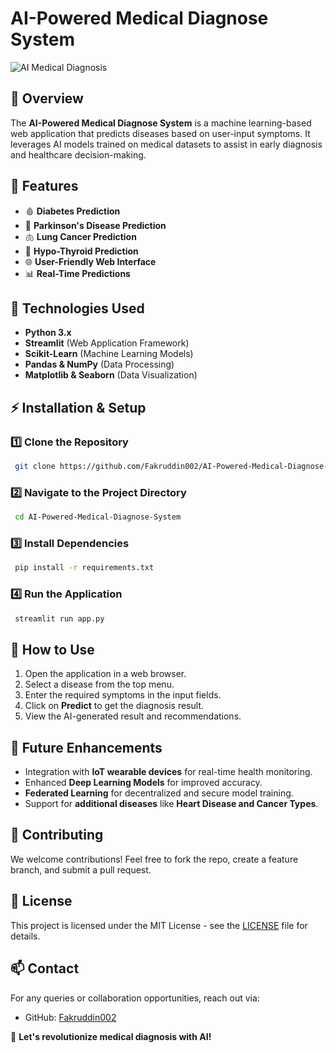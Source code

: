 # AI-Powered Medical Diagnose System

![AI Medical Diagnosis](https://source.unsplash.com/1600x900/?healthcare,technology)

## 🚀 Overview
The **AI-Powered Medical Diagnose System** is a machine learning-based web application that predicts diseases based on user-input symptoms. It leverages AI models trained on medical datasets to assist in early diagnosis and healthcare decision-making.

## 🔧 Features
- 🩸 **Diabetes Prediction**
- 🧠 **Parkinson's Disease Prediction**
- 🫁 **Lung Cancer Prediction**
- 🔬 **Hypo-Thyroid Prediction**
- 🌐 **User-Friendly Web Interface**
- 📊 **Real-Time Predictions**

## 📌 Technologies Used
- **Python 3.x**
- **Streamlit** (Web Application Framework)
- **Scikit-Learn** (Machine Learning Models)
- **Pandas & NumPy** (Data Processing)
- **Matplotlib & Seaborn** (Data Visualization)

## ⚡ Installation & Setup
### 1️⃣ Clone the Repository
```sh
 git clone https://github.com/Fakruddin002/AI-Powered-Medical-Diagnose-System.git
```

### 2️⃣ Navigate to the Project Directory
```sh
 cd AI-Powered-Medical-Diagnose-System
```

### 3️⃣ Install Dependencies
```sh
 pip install -r requirements.txt
```

### 4️⃣ Run the Application
```sh
 streamlit run app.py
```

## 🏥 How to Use
1. Open the application in a web browser.
2. Select a disease from the top menu.
3. Enter the required symptoms in the input fields.
4. Click on **Predict** to get the diagnosis result.
5. View the AI-generated result and recommendations.

## 🌱 Future Enhancements
- Integration with **IoT wearable devices** for real-time health monitoring.
- Enhanced **Deep Learning Models** for improved accuracy.
- **Federated Learning** for decentralized and secure model training.
- Support for **additional diseases** like **Heart Disease and Cancer Types**.

## 🤝 Contributing
We welcome contributions! Feel free to fork the repo, create a feature branch, and submit a pull request.

## 📜 License
This project is licensed under the MIT License - see the [LICENSE](LICENSE) file for details.

## 📫 Contact
For any queries or collaboration opportunities, reach out via:
- GitHub: [Fakruddin002](https://github.com/Fakruddin002)

🚀 **Let's revolutionize medical diagnosis with AI!**
